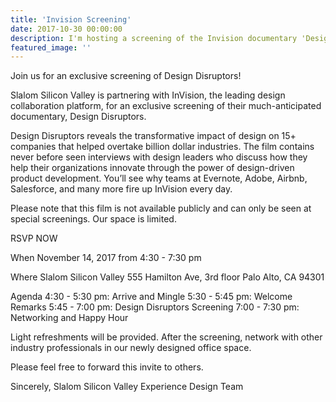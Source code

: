 ```yaml
---
title: 'Invision Screening'
date: 2017-10-30 00:00:00
description: I'm hosting a screening of the Invision documentary 'Design Disruptors'
featured_image: ''
---
```


Join us for an exclusive screening of Design Disruptors!
 
Slalom Silicon Valley is partnering with InVision, the leading design collaboration platform, for an exclusive screening of their much-anticipated documentary, Design Disruptors. 

Design Disruptors reveals the transformative impact of design on 15+ companies that helped overtake billion dollar industries. The film contains never before seen interviews with design leaders who discuss how they help their organizations innovate through the power of design-driven product development. You’ll see why teams at Evernote, Adobe, Airbnb, Salesforce, and many more fire up InVision every day. 

Please note that this film is not available publicly and can only be seen at special screenings. Our space is limited. 

RSVP NOW

When
November 14, 2017 from 4:30 - 7:30 pm

Where 
Slalom Silicon Valley
555 Hamilton Ave, 3rd floor
Palo Alto, CA 94301

Agenda
4:30 - 5:30 pm: Arrive and Mingle
5:30 - 5:45 pm: Welcome Remarks
5:45 - 7:00 pm: Design Disruptors Screening
7:00 - 7:30 pm: Networking and Happy Hour

Light refreshments will be provided. After the screening, network with other industry professionals in our newly designed office space. 

Please feel free to forward this invite to others. 
 
Sincerely,
Slalom Silicon Valley Experience Design Team
